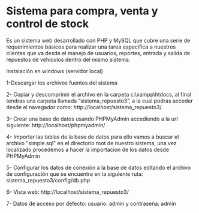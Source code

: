 # Sistema para compra, venta y control de stock
Es un sistema web desarrollado con PHP y MySQL que cubre una serie de requerimientos básicos
para realizar una tarea especifica a nuestros clientes que va desde el manejo de usuarios, reportes, entrada y salida de repuestos de vehiculos dentro del mismo sistema.

Instalación en windows (servidor local) 

1-Descargar los archivos fuentes del sistema

2- Copiar y descomprimir el archivo en la carpeta c:\xampp\htdocs, al final tendras una carpeta llamada “sistema_repuesto3”, a la cual podras acceder desde el navegador como: http://localhost/sistema_repuesto3/

3- Crear una base de datos usando PHPMyAdmin accediendo a la url siguiente: http://localhost/phpmyadmin/

4- Importar las tablas de la base de datos para ello vamos a buscar el archivo "simple.sql" en el directorio root de nuestro sistema, una vez localizado procedemos a hacer la importacion de los datos desde PHPMyAdmin

5- Configurar los datos de conexión a la base de datos editando el archivo de configuración que se encuentra en la siguiente ruta: sistema_repuesto3/config/db.php

6- Vista web: http://localhost/sistema_repuesto3/

7- Datos de acceso por defecto: usuario: admin y contraseña: admin

